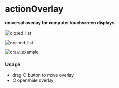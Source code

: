 # actionOverlay 
#### universal overlay for computer touchscreen displays

![closed_list](https://github.com/Nuboctane/screen_touch_controls/blob/main/images/closed_list.png "closed")

![opened_list](https://github.com/Nuboctane/screen_touch_controls/blob/main/images/opened_list.png "opened")

![craw_example](https://github.com/Nuboctane/screen_touch_controls/blob/main/images/draw_example.png "draw")



### Usage
- drag  ○  button to move overlay
- ○  open/hide overlay